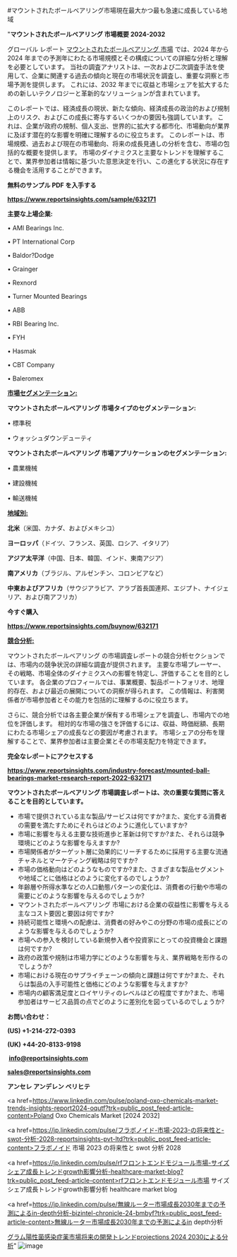 #マウントされたボールベアリング市場現在最大かつ最も急速に成長している地域

"<strong>マウントされたボールベアリング 市場概要 2024-2032</strong>

グローバル レポート <a href=https://www.reportsinsights.com/sample/632171>マウントされたボールベアリング 市場</a> では、2024 年から 2024 年までの予測年にわたる市場規模とその構成についての詳細な分析と理解を必要としています。 当社の調査アナリストは、一次および二次調査手法を使用して、企業に関連する過去の傾向と現在の市場状況を調査し、重要な洞察と市場予測を提供します。 これには、2032 年までに収益と市場シェアを拡大​​するための新しいテクノロジーと革新的なソリューションが含まれています。

このレポートでは、経済成長の現状、新たな傾向、経済成長の政治的および規制上のリスク、およびこの成長に寄与するいくつかの要因も強調しています。 これは、企業が政府の規制、個人支出、世界的に拡大する都市化、市場動向が業界に及ぼす潜在的な影響を明確に理解するのに役立ちます。 このレポートは、市場規模、過去および現在の市場動向、将来の成長見通しの分析を含む、市場の包括的な概要を提供します。 市場のダイナミクスと主要なトレンドを理解することで、業界参加者は情報に基づいた意思決定を行い、この進化する状況に存在する機会を活用することができます。

<strong><b>無料のサンプル PDF を入手する</b></strong>

<a href=https://www.reportsinsights.com/sample/632171><strong><u>https://www.reportsinsights.com/sample/632171</u></strong></a>

<strong>主要な上場企業:</strong>

• AMI Bearings Inc.

• PT International Corp

• Baldor?Dodge

• Grainger

• Rexnord

• Turner Mounted Bearings

• ABB

• RBI Bearing Inc.

• FYH

• Hasmak

• CBT Company

• Baleromex

<strong><u>市場セグメンテーション</u></strong><strong><u>:</u></strong>

<strong>マウントされたボールベアリング 市場タイプのセグメンテーション:</strong>

• 標準税

• ウォッシュダウンデューティ

<strong>マウントされたボールベアリング 市場アプリケーションのセグメンテーション:</strong>

• 農業機械

• 建設機械

• 輸送機械

<strong><u>地域別</u></strong><strong><u>:</u></strong>

<strong>北米</strong>（米国、カナダ、およびメキシコ）

<strong>ヨーロッパ</strong>（ドイツ、フランス、英国、ロシア、イタリア）

<strong>アジア太平洋</strong>（中国、日本、韓国、インド、東南アジア）

<strong>南アメリカ</strong>（ブラジル、アルゼンチン、コロンビアなど）

<strong>中東およびアフリカ</strong>（サウジアラビア、アラブ首長国連邦、エジプト、ナイジェリア、および南アフリカ）

<strong>今すぐ購入</strong>

<a href=https://www.reportsinsights.com/buynow/632171><strong><u>https://www.reportsinsights.com/buynow/632171</u></strong></a>

<strong><u>競合分析:</u></strong>

マウントされたボールベアリング の市場調査レポートの競合分析セクションでは、市場内の競争状況の詳細な調査が提供されます。 主要な市場プレーヤー、その戦略、市場全体のダイナミクスへの影響を特定し、評価することを目的としています。 各企業のプロフィールでは、事業概要、製品ポートフォリオ、地理的存在、および最近の展開についての洞察が得られます。 この情報は、利害関係者が市場参加者とその能力を包括的に理解するのに役立ちます。

さらに、競合分析では各主要企業が保有する市場シェアを調査し、市場内での地位を評価します。 相対的な市場の強さを評価するには、収益、時価総額、長期にわたる市場シェアの成長などの要因が考慮されます。 市場シェアの分布を理解することで、業界参加者は主要企業とその市場支配力を特定できます。

<strong>完全なレポートにアクセスする</strong>

<a href=https://www.reportsinsights.com/industry-forecast/mounted-ball-bearings-market-research-report-2022-632171><strong><u><b>https://www.reportsinsights.com/industry-forecast/mounted-ball-bearings-market-research-report-2022-632171</b></u></strong></a>

<strong><b>マウントされたボールベアリング 市場調査レポートは、次の重要な質問に答えることを目的としています。</b></strong>
<ul>
  <li>市場で提供されている主な製品/サービスは何ですか?また、変化する消費者の需要を満たすためにそれらはどのように進化していますか?</li>
  <li>市場に影響を与える主要な技術進歩と革新は何ですか?また、それらは競争環境にどのような影響を与えますか?</li>
  <li>市場関係者がターゲット層に効果的にリーチするために採用する主要な流通チャネルとマーケティング戦略は何ですか?</li>
  <li>市場の価格動向はどのようなものですか?また、さまざまな製品セグメントや地域ごとに価格はどのように変化するのでしょうか?</li>
  <li>年齢層や所得水準などの人口動態パターンの変化は、消費者の行動や市場の需要にどのような影響を与えるのでしょうか?</li>
  <li>マウントされたボールベアリング 市場における企業の収益性に影響を与える主なコスト要因と要因は何ですか?</li>
  <li>持続可能性と環境への配慮は、消費者の好みやこの分野の市場の成長にどのような影響を与えるのでしょうか?</li>
  <li>市場への参入を検討している新規参入者や投資家にとっての投資機会と課題は何ですか?</li>
  <li>政府の政策や規制は市場力学にどのような影響を与え、業界戦略を形作るのでしょうか?</li>
  <li>市場における現在のサプライチェーンの傾向と課題は何ですか?また、それらは製品の入手可能性と価格にどのような影響を与えますか?</li>
  <li>市場内の顧客満足度とロイヤリティのレベルはどの程度ですか?また、市場参加者はサービス品質の点でどのように差別化を図っているのでしょうか?</li>
</ul>
<strong>お問い合わせ：</strong>

<strong>(US) +1-214-272-0393</strong>

<strong>(UK) +44-20-8133-9198</strong>

<strong> </strong><a href=info@reportsinsights.com><strong><u>info@reportsinsights.com</u></strong></a>

<a href=sales@reportsinsights.com><strong><u>sales@reportsinsights.com</u></strong></a>

<strong>アンセレ アンデレン ベリヒテ</strong>

<a href=https://www.linkedin.com/pulse/poland-oxo-chemicals-market-trends-insights-report2024-oqutf?trk=public_post_feed-article-content>Poland Oxo Chemicals Market [2024 2032]</a>

<a href=https://jp.linkedin.com/pulse/フラボノイド-市場-2023-の将来性と-swot-分析-2028-reportsinsights-pvt-ltd?trk=public_post_feed-article-content>フラボノイド 市場 2023 の将来性と swot 分析 2028</a>

<a href=https://jp.linkedin.com/pulse/rfフロントエンドモジュール市場-サイズシェア成長トレンドgrowth影響分析-healthcare-market-blog?trk=public_post_feed-article-content>rfフロントエンドモジュール市場 サイズシェア成長トレンドgrowth影響分析 healthcare market blog</a>

<a href=https://jp.linkedin.com/pulse/無線ルーター市場成長2030年までの予測によるin-depth分析-bizintel-chronicle-24-bmbyf?trk=public_post_feed-article-content>無線ルーター市場成長2030年までの予測によるin depth分析</a>

<a href=https://www.linkedin.com/pulse/グラム陽性菌感染症薬市場将来の開発トレンドprojections-2024-2030による分析-infopulse-daily-360-h160f/>グラム陽性菌感染症薬市場将来の開発トレンドprojections 2024 2030による分析</a>"
![image](https://github.com/ahaan12367/RIMarket24/assets/158471582/9ce9db57-0274-4e20-9840-b464afc672ee)
